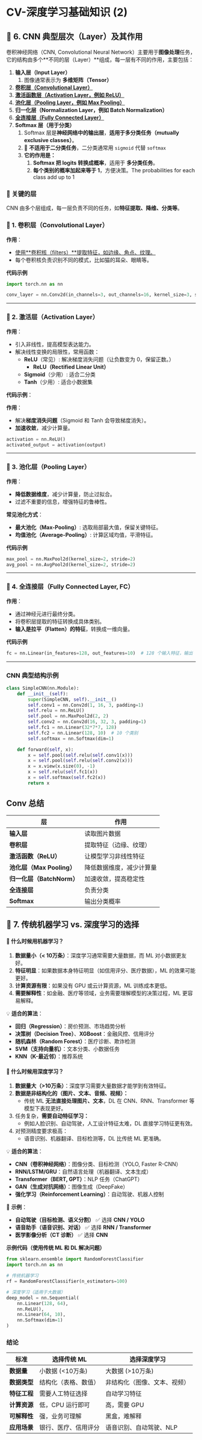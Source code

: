 # CV-深度学习基础知识 (2)



## 🚀 **6. CNN 典型层次（Layer）及其作用**

卷积神经网络（CNN, Convolutional Neural Network）主要用于**图像处理**任务，它的结构由多个**不同的层（Layer）**组成，每一层有不同的作用，主要包括：

1. **输入层（Input Layer）**
   1. 图像通常表示为 **多维矩阵（Tensor）**
2. <u>**卷积层（Convolutional Layer）**</u>
3. <u>**激活函数层（Activation Layer，例如 ReLU）**</u>
4. <u>**池化层（Pooling Layer，例如 Max Pooling）**</u>
5. **归一化层（Normalization Layer，例如 Batch Normalization）**
6. <u>**全连接层（Fully Connected Layer）**</u>
7. **Softmax 层（用于分类）**
   1. Softmax 层是**神经网络中的输出层**，**适用于多分类任务（mutually exclusive classes）**。
   2. 🚫 **不适用于二分类任务**，二分类通常用 `sigmoid` 代替 `softmax`
   3. **它的作用是：**
      1. **Softmax 把 logits 转换成概率**，适用于 **多分类任务**。
      2. **每个类别的概率加起来等于 1**，方便决策。The probabilities for each class add up to 1


### **📌 关键的层**

CNN 由多个层组成，每一层负责不同的任务，如**特征提取、降维、分类等**。

### **🔹 1. 卷积层（Convolutional Layer）**

**作用**：

- <u>使用**卷积核（filters）**提取特征，如边缘、角点、纹理。</u>
- 每个卷积核负责识别不同的模式，比如猫的耳朵、眼睛等。

**代码示例**

```python
import torch.nn as nn

conv_layer = nn.Conv2d(in_channels=3, out_channels=16, kernel_size=3, stride=1, padding=1)
```

------



### **🔹 2. 激活层（Activation Layer）**

**作用**：

- 引入非线性，提高模型表达能力。
- 解决线性变换的局限性，常用函数：
  - **ReLU**（常见）: 解决梯度消失问题（让负数变为 0，保留正数。）
    - **ReLU（Rectified Linear Unit）**
  - **Sigmoid**（少用）: 适合二分类
  - **Tanh**（少用）: 适合小数据集

**代码示例**：

**作用**：

- 解决**梯度消失问题**（Sigmoid 和 Tanh 会导致梯度消失）。
- **加速收敛**，减少计算量。

```python
activation = nn.ReLU()
activated_output = activation(output)
```

------



### **🔹 3. 池化层（Pooling Layer）**

**作用**：

- **降低数据维度**，减少计算量，防止过拟合。
- 过滤不重要的信息，增强特征的鲁棒性。

**常见池化方式**：

- **最大池化（Max-Pooling）**: 选取局部最大值，保留关键特征。
- **均值池化（Average-Pooling）**: 计算区域均值，平滑特征。

**代码示例**

```python
max_pool = nn.MaxPool2d(kernel_size=2, stride=2)
avg_pool = nn.AvgPool2d(kernel_size=2, stride=2)
```

------



### **🔹 4. 全连接层（Fully Connected Layer, FC）**

**作用**：

- 通过神经元进行最终分类。
- 将卷积层提取的特征转换成具体类别。
- **输入是拉平（Flatten）的特征**，转换成一维向量。

**代码示例**

```python
fc = nn.Linear(in_features=128, out_features=10)  # 128 个输入特征，输出 10 类
```

------

### CNN 典型结构示例

```python
class SimpleCNN(nn.Module):
    def __init__(self):
        super(SimpleCNN, self).__init__()
        self.conv1 = nn.Conv2d(1, 16, 3, padding=1)
        self.relu = nn.ReLU()
        self.pool = nn.MaxPool2d(2, 2)
        self.conv2 = nn.Conv2d(16, 32, 3, padding=1)
        self.fc1 = nn.Linear(32*7*7, 128)
        self.fc2 = nn.Linear(128, 10)  # 10 个类别
        self.softmax = nn.Softmax(dim=1)

    def forward(self, x):
        x = self.pool(self.relu(self.conv1(x)))
        x = self.pool(self.relu(self.conv2(x)))
        x = x.view(x.size(0), -1)
        x = self.relu(self.fc1(x))
        x = self.softmax(self.fc2(x))
        return x

```

## **Conv 总结**

| **层**                    | **作用**                 |
| ------------------------- | ------------------------ |
| **输入层**                | 读取图片数据             |
| **卷积层**                | 提取特征（边缘、纹理）   |
| **激活函数（ReLU）**      | 让模型学习非线性特征     |
| **池化层（Max Pooling）** | 降低数据维度，减少计算量 |
| **归一化层（BatchNorm）** | 加速收敛，提高稳定性     |
| **全连接层**              | 负责分类                 |
| **Softmax**               | 输出分类概率             |





## 🚀 **7. 传统机器学习 vs. 深度学习的选择**

#### **🔹 什么时候用机器学习？**

1. **数据量小（< 10万条）**：深度学习通常需要大量数据，而 ML 对小数据更友好。
2. **特征明显**：如果数据本身特征明显（如信用评分、医疗数据），ML 的效果可能更好。
3. **计算资源有限**：如果没有 GPU 或云计算资源，ML 训练成本更低。
4. **需要解释性**：如金融、医疗等领域，业务需要理解模型的决策过程，ML 更容易解释。

💡 **适合的算法**：

- **回归（Regression）**：房价预测、市场趋势分析
- **决策树（Decision Tree）**、**XGBoost**：金融风控、信用评分
- **随机森林（Random Forest）**：医疗诊断、欺诈检测
- **SVM（支持向量机）**：文本分类、小数据任务
- **KNN（K-最近邻）**：推荐系统



#### **🔹 什么时候用深度学习？**

1. **数据量大（>10万条）**：深度学习需要大量数据才能学到有效特征。
2. **数据是非结构化的（图片、文本、音频、视频）：**
   - 传统 ML **无法直接处理图片、文本**，DL 在 CNN、RNN、Transformer 等模型下表现更好。
3. 任务复杂，**需要自动特征学习：**
   - 例如人脸识别、自动驾驶，人工设计特征太难，DL 直接学习特征更有效。
4. 对预测精度要求极高：
   - 语音识别、机器翻译、目标检测等，DL 比传统 ML 更准确。

💡 **适合的算法**：

- **CNN（卷积神经网络）**：图像分类、目标检测（YOLO, Faster R-CNN）
- **RNN/LSTM/GRU**：自然语言处理（机器翻译、文本生成）
- **Transformer（BERT, GPT）**：NLP 任务（ChatGPT）
- **GAN（生成对抗网络）**：图像生成（DeepFake）
- **强化学习（Reinforcement Learning）**：自动驾驶、机器人控制

📝 **示例**：

- **自动驾驶（目标检测、语义分割）** ✅ 选择 **CNN / YOLO**
- **语音助手（语音识别、对话）** ✅ 选择 **RNN / Transformer**
- **医学影像分析（CT 诊断）** ✅ 选择 **CNN**

**示例代码（使用传统 ML 和 DL 解决问题）**

```python
from sklearn.ensemble import RandomForestClassifier
import torch.nn as nn

# 传统机器学习
rf = RandomForestClassifier(n_estimators=100)

# 深度学习（适用于大数据）
deep_model = nn.Sequential(
    nn.Linear(128, 64),
    nn.ReLU(),
    nn.Linear(64, 10),
    nn.Softmax(dim=1)
)
```

### **结论**

| **标准**     | **选择传统 ML**      | **选择深度学习**             |
| ------------ | -------------------- | ---------------------------- |
| **数据量**   | 小数据 (<10万条)     | 大数据 (>10万条)             |
| **数据类型** | 结构化（表格、数值） | 非结构化（图像、文本、视频） |
| **特征工程** | 需要人工特征选择     | 自动学习特征                 |
| **计算资源** | 低，CPU 运行即可     | 高，需要 GPU                 |
| **可解释性** | 强，业务可理解       | 黑盒，难解释                 |
| **应用场景** | 银行、医疗、信用评分 | 语音识别、自动驾驶、NLP      |



